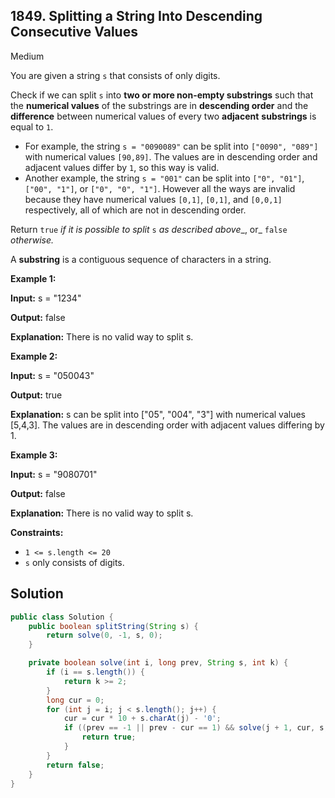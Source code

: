 ## 1849\. Splitting a String Into Descending Consecutive Values

Medium

You are given a string `s` that consists of only digits.

Check if we can split `s` into **two or more non-empty substrings** such that the **numerical values** of the substrings are in **descending order** and the **difference** between numerical values of every two **adjacent** **substrings** is equal to `1`.

*   For example, the string `s = "0090089"` can be split into `["0090", "089"]` with numerical values `[90,89]`. The values are in descending order and adjacent values differ by `1`, so this way is valid.
*   Another example, the string `s = "001"` can be split into `["0", "01"]`, `["00", "1"]`, or `["0", "0", "1"]`. However all the ways are invalid because they have numerical values `[0,1]`, `[0,1]`, and `[0,0,1]` respectively, all of which are not in descending order.

Return `true` _if it is possible to split_ `s` _as described above__, or_ `false` _otherwise._

A **substring** is a contiguous sequence of characters in a string.

**Example 1:**

**Input:** s = "1234"

**Output:** false

**Explanation:** There is no valid way to split s.

**Example 2:**

**Input:** s = "050043"

**Output:** true

**Explanation:** s can be split into ["05", "004", "3"] with numerical values [5,4,3]. The values are in descending order with adjacent values differing by 1.

**Example 3:**

**Input:** s = "9080701"

**Output:** false

**Explanation:** There is no valid way to split s.

**Constraints:**

*   `1 <= s.length <= 20`
*   `s` only consists of digits.

## Solution

```java
public class Solution {
    public boolean splitString(String s) {
        return solve(0, -1, s, 0);
    }

    private boolean solve(int i, long prev, String s, int k) {
        if (i == s.length()) {
            return k >= 2;
        }
        long cur = 0;
        for (int j = i; j < s.length(); j++) {
            cur = cur * 10 + s.charAt(j) - '0';
            if ((prev == -1 || prev - cur == 1) && solve(j + 1, cur, s, k + 1)) {
                return true;
            }
        }
        return false;
    }
}
```